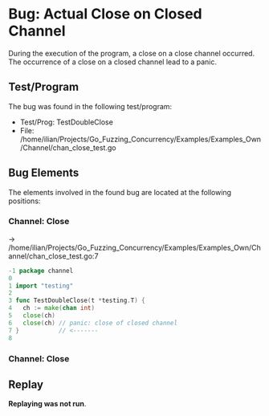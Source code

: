 # Bug: Actual Close on Closed Channel

During the execution of the program, a close on a close channel occurred.
The occurrence of a close on a closed channel lead to a panic.

## Test/Program
The bug was found in the following test/program:

- Test/Prog: TestDoubleClose
- File: /home/ilian/Projects/Go_Fuzzing_Concurrency/Examples/Examples_Own/Channel/chan_close_test.go

## Bug Elements
The elements involved in the found bug are located at the following positions:

###  Channel: Close
-> /home/ilian/Projects/Go_Fuzzing_Concurrency/Examples/Examples_Own/Channel/chan_close_test.go:7
```go
-1 package channel
0 
1 import "testing"
2 
3 func TestDoubleClose(t *testing.T) {
4 	ch := make(chan int)
5 	close(ch)
6 	close(ch) // panic: close of closed channel
7 }           // <-------
8 
```


###  Channel: Close
## Replay
**Replaying was not run**.


